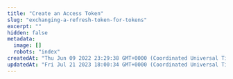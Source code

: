 ```yaml
---
title: "Create an Access Token"
slug: "exchanging-a-refresh-token-for-tokens"
excerpt: ""
hidden: false
metadata: 
  image: []
  robots: "index"
createdAt: "Thu Jun 09 2022 23:29:38 GMT+0000 (Coordinated Universal Time)"
updatedAt: "Fri Jul 21 2023 18:00:34 GMT+0000 (Coordinated Universal Time)"
---
```

